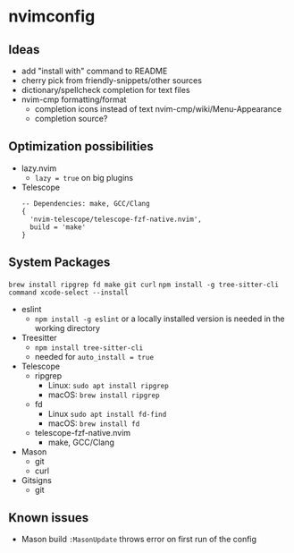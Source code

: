 # nvimconfig

## Ideas

- add "install with" command to README
- cherry pick from friendly-snippets/other sources
- dictionary/spellcheck completion for text files
- nvim-cmp formatting/format
  - completion icons instead of text nvim-cmp/wiki/Menu-Appearance
  - completion source?

## Optimization possibilities

- lazy.nvim
  - `lazy = true` on big plugins
- Telescope
  ```luak
  -- Dependencies: make, GCC/Clang
  {
    'nvim-telescope/telescope-fzf-native.nvim',
    build = 'make'
  }
  ```

## System Packages

`brew install ripgrep fd make git curl`
`npm install -g tree-sitter-cli`
`command xcode-select --install`

- eslint
  - `npm install -g eslint` or a locally installed version is needed in the working directory
- Treesitter
  - `npm install tree-sitter-cli`
  - needed for `auto_install = true`
- Telescope
  - ripgrep
    - Linux: `sudo apt install ripgrep`
    - macOS: `brew install ripgrep`
  - fd
    - Linux `sudo apt install fd-find`
    - macOS: `brew install fd`
  - telescope-fzf-native.nvim
    - make, GCC/Clang
- Mason
  - git
  - curl
- Gitsigns
  - git

## Known issues

- Mason build `:MasonUpdate` throws error on first run of the config

